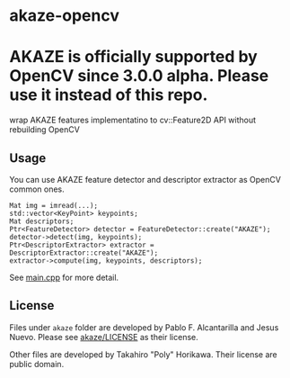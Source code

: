 akaze-opencv
============

# AKAZE is officially supported by OpenCV since 3.0.0 alpha. Please use it instead of this repo.

wrap AKAZE features implementatino to cv::Feature2D API without rebuilding OpenCV

## Usage
You can use AKAZE feature detector and descriptor extractor as OpenCV common ones.

```
Mat img = imread(...);
std::vector<KeyPoint> keypoints;
Mat descriptors;
Ptr<FeatureDetector> detector = FeatureDetector::create("AKAZE");
detector->detect(img, keypoints);
Ptr<DescriptorExtractor> extractor = DescriptorExtractor::create("AKAZE");
extractor->compute(img, keypoints, descriptors);
```

See [main.cpp](main.cpp) for more detail.

## License
Files under `akaze` folder are developed by Pablo F. Alcantarilla and Jesus Nuevo. Please see [akaze/LICENSE](akaze/LICENSE) as their license.

Other files are developed by Takahiro "Poly" Horikawa. Their license are public domain.
